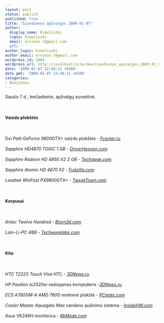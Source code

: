 ```yaml
---
layout: post
status: publish
published: true
title: "Šiandienos apžvalgos 2009-01-07"
author:
  display_name: Kiewliszki
  login: Kiewliszki
  email: ervinas.r@gmail.com
  url: ''
author_login: Kiewliszki
author_email: ervinas.r@gmail.com
wordpress_id: 2964
wordpress_url: http://localhost/site/new/siandienos_apzvalgos_2009_01_07/
date: '2009-01-07 22:49:21 +0200'
date_gmt: '2009-01-07 22:49:21 +0200'
categories:
- Naujienos
---
```

<p>Sausio 7 d., trečiadienio, apžvalgų suvestinė.<br />
<br><br />
<br><b>Vaizdo plokštės</b><br />
<br><br />
<br>Dvi <i>Palit GeForce 9800GTX+</i> vaizdo plokštės - <a class="ns" href="http://www.fcenter.ru/online.shtml?articles/hardware/videos/25602"><i>Fcenter.ru</i></a><br />
<br><i>Sapphire HD4870 TOXIC 1 GB</i> - <a class="ns" href="http://www.driverheaven.net/reviews.php?reviewid=696"><i>DriverHeaven.com</i></a> <br />
<br><i>Sapphire Radeon HD 4850 X2 2 GB</i> - <a class="ns" href="http://techgage.com/article/sapphire_radeon_hd_4850_x2_2gb/"><i>Techgage.com</i></a><br />
<br><i>Sapphire Atomic HD 4870 X2</i> - <a class="ns" href="http://www.fudzilla.com/index.php?option=com_content&amp;task=view&amp;id=11291&amp;Itemid=1"><i>Fudzilla.com</i></a>   <br />
<br><i>Leadtek WinFast PX9800GTX+</i> - <a class="ns" href="http://www.tweaktown.com/reviews/1703/leadtek_winfast_px9800gtx_512mb_graphics_card/index.html"><i>TweakTown.com</i></a><br />
<br><br />
<br><b>Korpusai</b><br />
<br><br />
<br><i>Antec Twelve Hundred</i> - <a class="ns" href="http://www.bjorn3d.com/read.php?cID=1454"><i>Bjorn3d.com</i></a> <br />
<br><i>Lian-Li-PC-888</i> - <a class="ns" href="http://www.techwarelabs.com/reviews/cases/Lian-Li-PC-888/"><i>Techwarelabs.com</i></a><br />
<br><br />
<br><b>Kita</b><br />
<br><br />
<br><i>HTC T2223 Touch Viva</i> HTC - <a class="ns" href="http://www.3dnews.ru/mobile/hp_tx2520er/"><i>3DNews.ru</i></a><br />
<br><i>HP Pavilion tx2520er</i> nešiojamas kompiuteris -<a class="ns" href="http://www.3dnews.ru/phone/htc_touch_viva/"><i>3DNews.ru</i></a><br />
<br><i>ECS A780GM-A AMD 780G</i> motininė plokštė - <a class="ns" href="http://www.pcstats.com/articleview.cfm?articleID=2355"><i>PCstats.com</i></a><br />
<br><i>Cooler Master Aquagate Max</i> vandens aušinimo sistema - <a class="ns" href="http://www.insidehw.com/Reviews/Cooling/Cooler-Master-Aquagate-Max.html"><i>InsideHW.com</i></a> <br />
<br><i>Asus VK246H</i> monitorius - <a class="ns" href="http://www.rbmods.com/Articles/Asus/Vk246h/1.php"><i>RbMods.com</i></a><br />
<br><br />
<br><br />
<br></p>
